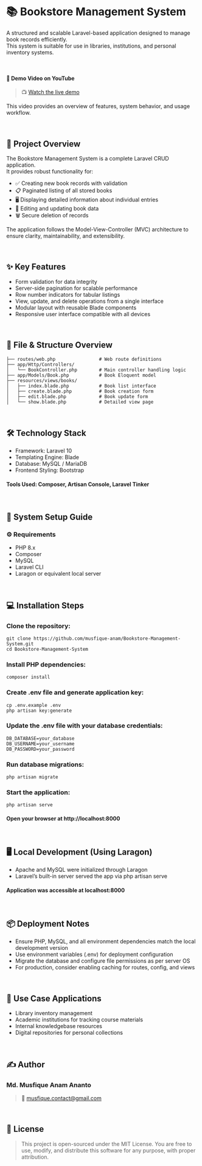 # 📚 Bookstore Management System

A structured and scalable Laravel-based application designed to manage book records efficiently.  
This system is suitable for use in libraries, institutions, and personal inventory systems.

<br>

#### 🎥 Demo Video on YouTube  
> 📺 [Watch the live demo](https://youtu.be/4FnlQSiYy_A)

This video provides an overview of features, system behavior, and usage workflow.

<br>

## 🚀 Project Overview

The Bookstore Management System is a complete Laravel CRUD application.  
It provides robust functionality for:


- ✅ Creating new book records with validation  
- 📋 Paginated listing of all stored books  
- 🖥️ Displaying detailed information about individual entries  
- 📝 Editing and updating book data  
- 🗑️ Secure deletion of records  


The application follows the Model-View-Controller (MVC) architecture to ensure clarity, maintainability, and extensibility.

<br>

## ✨ Key Features

- Form validation for data integrity  
- Server-side pagination for scalable performance  
- Row number indicators for tabular listings  
- View, update, and delete operations from a single interface  
- Modular layout with reusable Blade components  
- Responsive user interface compatible with all devices  

<br>

## 📁 File & Structure Overview

```plaintext
├── routes/web.php                # Web route definitions
├── app/Http/Controllers/
│   └── BookController.php        # Main controller handling logic
├── app/Models/Book.php           # Book Eloquent model
├── resources/views/books/
│   ├── index.blade.php           # Book list interface
│   ├── create.blade.php          # Book creation form
│   ├── edit.blade.php            # Book update form
│   └── show.blade.php            # Detailed view page
```

<br>

## 🛠 Technology Stack

- Framework: Laravel 10
- Templating Engine: Blade
- Database: MySQL / MariaDB
- Frontend Styling: Bootstrap

#### Tools Used: Composer, Artisan Console, Laravel Tinker

<br>

## 🔧 System Setup Guide

### ⚙️ Requirements

- PHP 8.x
- Composer
- MySQL
- Laravel CLI
- Laragon or equivalent local server

<br>

## 💻 Installation Steps

### Clone the repository:

```
git clone https://github.com/musfique-anam/Bookstore-Management-System.git
cd Bookstore-Management-System
```

### Install PHP dependencies:
```
composer install
```

### Create .env file and generate application key:
```
cp .env.example .env
php artisan key:generate
```

### Update the .env file with your database credentials:
```
DB_DATABASE=your_database
DB_USERNAME=your_username
DB_PASSWORD=your_password
```

### Run database migrations:
```
php artisan migrate
```

### Start the application:
```
php artisan serve
```

#### Open your browser at http://localhost:8000

<br>

## 🖥️ Local Development (Using Laragon)

- Apache and MySQL were initialized through Laragon
- Laravel’s built-in server served the app via php artisan serve


#### Application was accessible at localhost:8000

<br>

## 📦 Deployment Notes

- Ensure PHP, MySQL, and all environment dependencies match the local development version
- Use environment variables (.env) for deployment configuration
- Migrate the database and configure file permissions as per server OS
- For production, consider enabling caching for routes, config, and views

<br>

## 🎯 Use Case Applications

- Library inventory management
- Academic institutions for tracking course materials
- Internal knowledgebase resources
- Digital repositories for personal collections


<br>

## ✍️ Author

### Md. Musfique Anam Ananto
> 📧 musfique.contact@gmail.com

<br>

## 📜 License
> This project is open-sourced under the MIT License.
You are free to use, modify, and distribute this software for any purpose, with proper attribution.